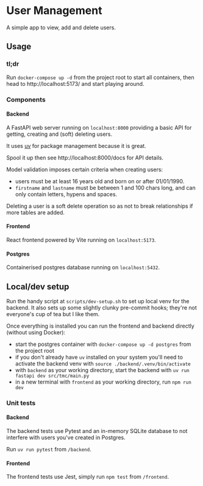 # User Management

A simple app to view, add and delete users.

## Usage

### tl;dr
Run `docker-compose up -d` from the project root to start all containers, then head to http://localhost:5173/ and start playing around.

### Components

#### Backend

A FastAPI web server running on `localhost:8000` providing a basic API for getting, creating and (soft) deleting users.

It uses [uv](https://docs.astral.sh/uv/) for package management because it is great.

Spool it up then see http://localhost:8000/docs for API details.

Model validation imposes certain criteria when creating users:
- users must be at least 16 years old and born on or after 01/01/1990.
- `firstname` and `lastname` must be between 1 and 100 chars long, and can only contain letters, hypens and spaces.

Deleting a user is a soft delete operation so as not to break relationships if more tables are added.

#### Frontend

React frontend powered by Vite running on `localhost:5173`.

#### Postgres

Containerised postgres database running on `localhost:5432`.

## Local/dev setup
Run the handy script at `scripts/dev-setup.sh` to set up local venv for the backend. It also sets up some slightly clunky pre-commit hooks; they're not everyone's cup of tea but I like them.

Once everything is installed you can run the frontend and backend directly (without using Docker):
- start the postgres container with `docker-compose up -d postgres` from the project root
- if you don't already have `uv` installed on your system you'll need to activate the backend venv with `source ./backend/.venv/bin/activate`
- with `backend` as your working directory, start the backend with `uv run fastapi dev src/tmc/main.py`
- in a new terminal with `frontend` as your working directory, run `npm run dev`

### Unit tests

#### Backend

The backend tests use Pytest and an in-memory SQLite database to not interfere with users you've created in Postgres.

Run `uv run pytest` from `/backend`.

#### Frontend

The frontend tests use Jest, simply run `npm test` from `/frontend`.
